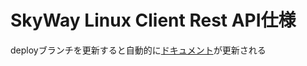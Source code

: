 # SkyWay Linux Client Rest API仕様

deployブランチを更新すると自動的に[ドキュメント](http://swagger.jp2.eclpaas.com/docs/)が更新される
